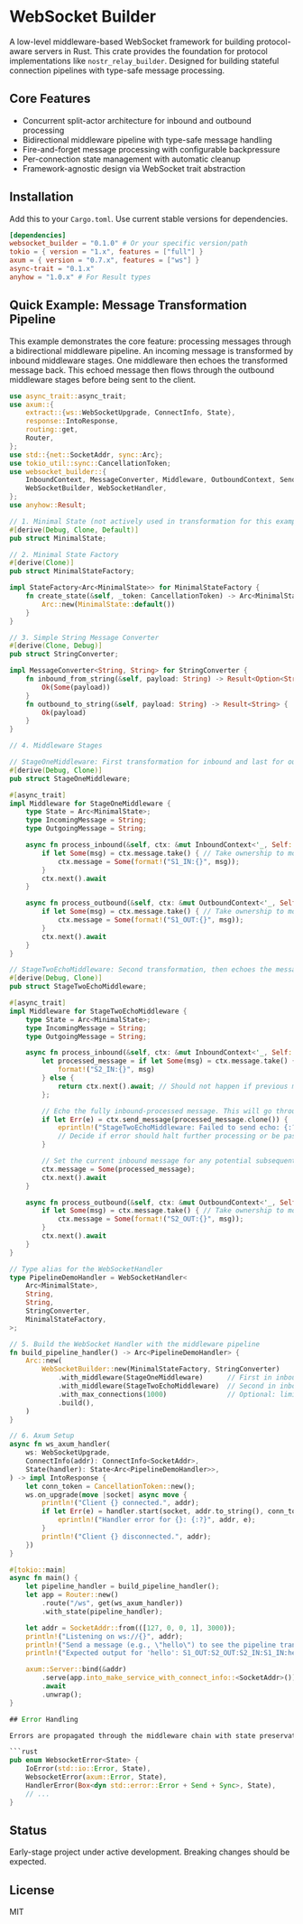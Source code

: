 # WebSocket Builder

A low-level middleware-based WebSocket framework for building protocol-aware servers in Rust. This crate provides the foundation for protocol implementations like `nostr_relay_builder`. Designed for building stateful connection pipelines with type-safe message processing.

## Core Features

- Concurrent split-actor architecture for inbound and outbound processing
- Bidirectional middleware pipeline with type-safe message handling
- Fire-and-forget message processing with configurable backpressure
- Per-connection state management with automatic cleanup
- Framework-agnostic design via WebSocket trait abstraction

## Installation

Add this to your `Cargo.toml`. Use current stable versions for dependencies.

```toml
[dependencies]
websocket_builder = "0.1.0" # Or your specific version/path
tokio = { version = "1.x", features = ["full"] }
axum = { version = "0.7.x", features = ["ws"] }
async-trait = "0.1.x"
anyhow = "1.0.x" # For Result types
```

## Quick Example: Message Transformation Pipeline

This example demonstrates the core feature: processing messages through a bidirectional middleware pipeline.
An incoming message is transformed by inbound middleware stages. One middleware then echoes the transformed message back.
This echoed message then flows through the outbound middleware stages before being sent to the client.

```rust
use async_trait::async_trait;
use axum::{
    extract::{ws::WebSocketUpgrade, ConnectInfo, State},
    response::IntoResponse,
    routing::get,
    Router,
};
use std::{net::SocketAddr, sync::Arc};
use tokio_util::sync::CancellationToken;
use websocket_builder::{
    InboundContext, MessageConverter, Middleware, OutboundContext, SendMessage, StateFactory,
    WebSocketBuilder, WebSocketHandler,
};
use anyhow::Result;

// 1. Minimal State (not actively used in transformation for this example)
#[derive(Debug, Clone, Default)]
pub struct MinimalState;

// 2. Minimal State Factory
#[derive(Clone)]
pub struct MinimalStateFactory;

impl StateFactory<Arc<MinimalState>> for MinimalStateFactory {
    fn create_state(&self, _token: CancellationToken) -> Arc<MinimalState> {
        Arc::new(MinimalState::default())
    }
}

// 3. Simple String Message Converter
#[derive(Clone, Debug)]
pub struct StringConverter;

impl MessageConverter<String, String> for StringConverter {
    fn inbound_from_string(&self, payload: String) -> Result<Option<String>> {
        Ok(Some(payload))
    }
    fn outbound_to_string(&self, payload: String) -> Result<String> {
        Ok(payload)
    }
}

// 4. Middleware Stages

// StageOneMiddleware: First transformation for inbound and last for outbound.
#[derive(Debug, Clone)]
pub struct StageOneMiddleware;

#[async_trait]
impl Middleware for StageOneMiddleware {
    type State = Arc<MinimalState>;
    type IncomingMessage = String;
    type OutgoingMessage = String;

    async fn process_inbound(&self, ctx: &mut InboundContext<'_, Self::State, Self::IncomingMessage, Self::OutgoingMessage>) -> Result<()> {
        if let Some(msg) = ctx.message.take() { // Take ownership to modify
            ctx.message = Some(format!("S1_IN:{}", msg));
        }
        ctx.next().await
    }

    async fn process_outbound(&self, ctx: &mut OutboundContext<'_, Self::State, Self::IncomingMessage, Self::OutgoingMessage>) -> Result<()> {
        if let Some(msg) = ctx.message.take() { // Take ownership to modify
            ctx.message = Some(format!("S1_OUT:{}", msg));
        }
        ctx.next().await
    }
}

// StageTwoEchoMiddleware: Second transformation, then echoes the message back.
#[derive(Debug, Clone)]
pub struct StageTwoEchoMiddleware;

#[async_trait]
impl Middleware for StageTwoEchoMiddleware {
    type State = Arc<MinimalState>;
    type IncomingMessage = String;
    type OutgoingMessage = String;

    async fn process_inbound(&self, ctx: &mut InboundContext<'_, Self::State, Self::IncomingMessage, Self::OutgoingMessage>) -> Result<()> {
        let processed_message = if let Some(msg) = ctx.message.take() {
            format!("S2_IN:{}", msg)
        } else {
            return ctx.next().await; // Should not happen if previous middleware sets message
        };

        // Echo the fully inbound-processed message. This will go through the outbound pipeline.
        if let Err(e) = ctx.send_message(processed_message.clone()) {
            eprintln!("StageTwoEchoMiddleware: Failed to send echo: {:?}", e);
            // Decide if error should halt further processing or be passed, e.g. by returning Err(e)
        }

        // Set the current inbound message for any potential subsequent *inbound* middleware (none in this example)
        ctx.message = Some(processed_message);
        ctx.next().await
    }

    async fn process_outbound(&self, ctx: &mut OutboundContext<'_, Self::State, Self::IncomingMessage, Self::OutgoingMessage>) -> Result<()> {
        if let Some(msg) = ctx.message.take() { // Take ownership to modify
            ctx.message = Some(format!("S2_OUT:{}", msg));
        }
        ctx.next().await
    }
}

// Type alias for the WebSocketHandler
type PipelineDemoHandler = WebSocketHandler<
    Arc<MinimalState>,
    String,
    String,
    StringConverter,
    MinimalStateFactory,
>;

// 5. Build the WebSocket Handler with the middleware pipeline
fn build_pipeline_handler() -> Arc<PipelineDemoHandler> {
    Arc::new(
        WebSocketBuilder::new(MinimalStateFactory, StringConverter)
            .with_middleware(StageOneMiddleware)      // First in inbound, last in outbound
            .with_middleware(StageTwoEchoMiddleware)  // Second in inbound, first in outbound (for its echo)
            .with_max_connections(1000)               // Optional: limit concurrent connections
            .build(),
    )
}

// 6. Axum Setup
async fn ws_axum_handler(
    ws: WebSocketUpgrade,
    ConnectInfo(addr): ConnectInfo<SocketAddr>,
    State(handler): State<Arc<PipelineDemoHandler>>,
) -> impl IntoResponse {
    let conn_token = CancellationToken::new();
    ws.on_upgrade(move |socket| async move {
        println!("Client {} connected.", addr);
        if let Err(e) = handler.start(socket, addr.to_string(), conn_token).await {
            eprintln!("Handler error for {}: {:?}", addr, e);
        }
        println!("Client {} disconnected.", addr);
    })
}

#[tokio::main]
async fn main() {
    let pipeline_handler = build_pipeline_handler();
    let app = Router::new()
        .route("/ws", get(ws_axum_handler))
        .with_state(pipeline_handler);

    let addr = SocketAddr::from(([127, 0, 0, 1], 3000));
    println!("Listening on ws://{}", addr);
    println!("Send a message (e.g., \"hello\") to see the pipeline transformation.");
    println!("Expected output for 'hello': S1_OUT:S2_OUT:S2_IN:S1_IN:hello");

    axum::Server::bind(&addr)
        .serve(app.into_make_service_with_connect_info::<SocketAddr>())
        .await
        .unwrap();
}

## Error Handling

Errors are propagated through the middleware chain with state preservation:

```rust
pub enum WebsocketError<State> {
    IoError(std::io::Error, State),
    WebsocketError(axum::Error, State),
    HandlerError(Box<dyn std::error::Error + Send + Sync>, State),
    // ...
}
```

## Status

Early-stage project under active development. Breaking changes should be expected.

## License

MIT

